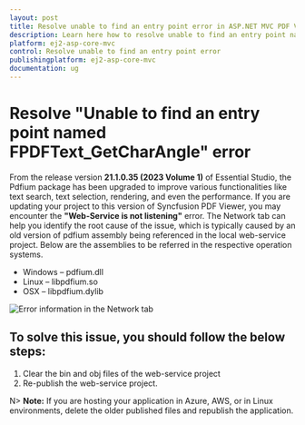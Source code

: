 ```yaml
---
layout: post
title: Resolve unable to find an entry point error in ASP.NET MVC PDF Viewer component | Syncfusion
description: Learn here how to resolve unable to find an entry point named error in ASP.NET MVC PDF Viewer component of Syncfusion Essential JS 2 and more.
platform: ej2-asp-core-mvc
control: Resolve unable to find an entry point error
publishingplatform: ej2-asp-core-mvc
documentation: ug
---
```


# Resolve "Unable to find an entry point named FPDFText_GetCharAngle" error

From the release version **21.1.0.35 (2023 Volume 1)** of Essential Studio, the Pdfium package has been upgraded to improve various functionalities like text search, text selection, rendering, and even the performance. If you are updating your project to this version of Syncfusion PDF Viewer, you may encounter the **"Web-Service is not listening"** error. The Network tab can help you identify the root cause of the issue, which is typically caused by an old version of pdfium assembly being referenced in the local web-service project. Below are the assemblies to be referred in the respective operation systems.

* Windows – pdfium.dll
* Linux – libpdfium.so
* OSX – libpdfium.dylib

![Error information in the Network tab](../../pdfviewer/images/ErrorinformationuintheNetworkTab.png)

## To solve this issue, you should follow the below steps:

1.	Clear the bin and obj files of the web-service project
2.	Re-publish the web-service project.


N> **Note:** If you are hosting your application in Azure, AWS, or in Linux environments, delete the older published files and republish the application.

